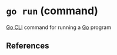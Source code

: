 # `go run` (command)

[Go CLI](go-cli.md) command for running a [Go](go-language.md) program


## References
